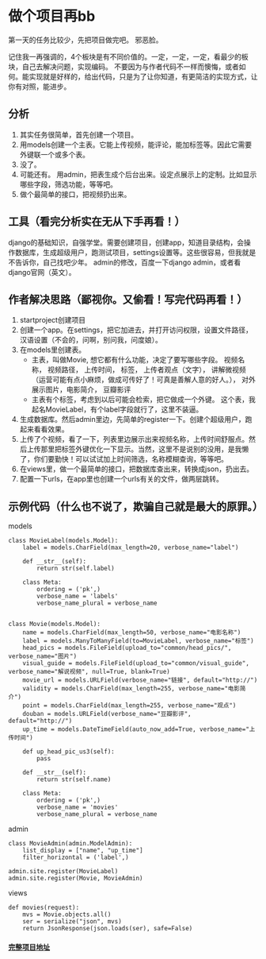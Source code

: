 # 做个项目再bb
第一天的任务比较少，先把项目做完吧。
邪恶脸。

记住我一再强调的，4个板块是有不同价值的。一定，一定，一定，看最少的板块，自己去解决问题，实现编码。
不要因为与作者代码不一样而懊悔，或者如何。能实现就是好样的，给出代码，只是为了让你知道，有更简洁的实现方式，让你有对照，能进步。

## 分析
1. 其实任务很简单，首先创建一个项目。
2. 用models创建一个主表。它能上传视频，能评论，能加标签等。因此它需要外键联一个或多个表。
3. 没了。
4. 可能还有。 用admin，把表生成个后台出来。设定点展示上的定制。比如显示哪些字段，筛选功能，等等吧。
5. 做个最简单的接口，把视频扔出来。

## 工具（看完分析实在无从下手再看！）
django的基础知识，自强学堂。需要创建项目，创建app，知道目录结构，会操作数据库，生成超级用户，跑测试项目，settings设置等。这些很容易，但我就是不告诉你，自己找吧少年。
admin的修改，百度一下django admin，或者看django官网（英文）。

## 作者解决思路（鄙视你。又偷看！写完代码再看！）
1. startproject创建项目
2. 创建一个app。在settings，把它加进去，并打开访问权限，设置文件路径，汉语设置（不会的，问啊，别问我，问度娘）。
3. 在models里创建表。
    - 主表，叫做Movie, 想它都有什么功能，决定了要写哪些字段。
        视频名称， 视频路径， 上传时间， 标签， 上传者观点（文字）， 讲解微视频（运营可能有点小麻烦，做成可传好了！可真是善解人意的好人。）， 对外展示图片，电影简介， 豆瓣影评
    - 主表有个标签，考虑到以后可能会检索，把它做成一个外键。
        这个表，我起名MovieLabel，有个label字段就行了，这里不装逼。
4. 生成数据库。然后admin里边，先简单的register一下。创建个超级用户，跑起来看看效果。
5. 上传了个视频，看了一下，列表里边展示出来视频名称，上传时间舒服点。然后上传那里把标签外键优化一下显示。当然，这里不是说别的没用，是我懒了，你们要勤快！可以试试加上时间筛选，名称模糊查询，等等吧。
6. 在views里，做一个最简单的接口，把数据库查出来，转换成json，扔出去。
7. 配置一下urls，在app里也创建一个urls有关的文件，做两层跳转。

## 示例代码（什么也不说了，欺骗自己就是最大的原罪。）
models
```
class MovieLabel(models.Model):
    label = models.CharField(max_length=20, verbose_name="label")

    def __str__(self):
        return str(self.label)

    class Meta:
        ordering = ('pk',)
        verbose_name = 'labels'
        verbose_name_plural = verbose_name


class Movie(models.Model):
    name = models.CharField(max_length=50, verbose_name="电影名称")
    label = models.ManyToManyField(to=MovieLabel, verbose_name="标签")
    head_pics = models.FileField(upload_to="common/head_pics/", verbose_name="图片")
    visual_guide = models.FileField(upload_to="common/visual_guide", verbose_name="解说视频", null=True, blank=True)
    movie_url = models.URLField(verbose_name="链接", default="http://")
    validity = models.CharField(max_length=255, verbose_name="电影简介")
    point = models.CharField(max_length=255, verbose_name="观点")
    douban = models.URLField(verbose_name="豆瓣影评", default="http://")
    up_time = models.DateTimeField(auto_now_add=True, verbose_name="上传时间")

    def up_head_pic_us3(self):
        pass

    def __str__(self):
        return str(self.name)

    class Meta:
        ordering = ('pk',)
        verbose_name = 'movies'
        verbose_name_plural = verbose_name
```
admin
```
class MovieAdmin(admin.ModelAdmin):
    list_display = ["name", "up_time"]
    filter_horizontal = ('label',)

admin.site.register(MovieLabel)
admin.site.register(Movie, MovieAdmin)
```
views
```
def movies(request):
    mvs = Movie.objects.all()
    ser = serialize("json", mvs)
    return JsonResponse(json.loads(ser), safe=False)
```

#### [完整项目地址](https://gitee.com/glittering/z_movie/tree/day1/)
